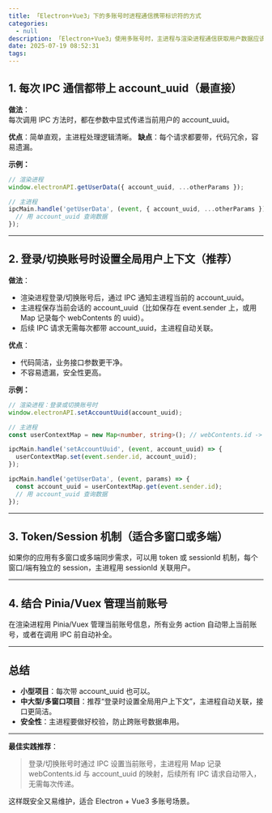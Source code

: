 ```yaml
---
title: 「Electron+Vue3」下的多账号时进程通信携带标识符的方式
categories:
  - null
description: 「Electron+Vue3」使用多账号时，主进程与渲染进程通信获取用户数据应该要有用户标识符吧，比如account_uuid,是要在每个需要标识符的ipc通信里添加上这个字段吗，还是有别的最佳实践？
date: 2025-07-19 08:52:31
tags:
---
```


## 1. 每次 IPC 通信都带上 account_uuid（最直接）

**做法**：  
每次调用 IPC 方法时，都在参数中显式传递当前用户的 account_uuid。

**优点**：简单直观，主进程处理逻辑清晰。
**缺点**：每个请求都要带，代码冗余，容易遗漏。

**示例：**
```typescript
// 渲染进程
window.electronAPI.getUserData({ account_uuid, ...otherParams });

// 主进程
ipcMain.handle('getUserData', (event, { account_uuid, ...otherParams }) => {
  // 用 account_uuid 查询数据
});
```

---

## 2. 登录/切换账号时设置全局用户上下文（推荐）

**做法**：  
- 渲染进程登录/切换账号后，通过 IPC 通知主进程当前的 account_uuid。
- 主进程保存当前会话的 account_uuid（比如保存在 event.sender 上，或用 Map 记录每个 webContents 的 uuid）。
- 后续 IPC 请求无需每次都带 account_uuid，主进程自动关联。

**优点**：  
- 代码简洁，业务接口参数更干净。
- 不容易遗漏，安全性更高。

**示例：**
```typescript
// 渲染进程：登录或切换账号时
window.electronAPI.setAccountUuid(account_uuid);

// 主进程
const userContextMap = new Map<number, string>(); // webContents.id -> account_uuid

ipcMain.handle('setAccountUuid', (event, account_uuid) => {
  userContextMap.set(event.sender.id, account_uuid);
});

ipcMain.handle('getUserData', (event, params) => {
  const account_uuid = userContextMap.get(event.sender.id);
  // 用 account_uuid 查询数据
});
```

---

## 3. Token/Session 机制（适合多窗口或多端）

如果你的应用有多窗口或多端同步需求，可以用 token 或 sessionId 机制，每个窗口/端有独立的 session，主进程用 sessionId 关联用户。

---

## 4. 结合 Pinia/Vuex 管理当前账号

在渲染进程用 Pinia/Vuex 管理当前账号信息，所有业务 action 自动带上当前账号，或者在调用 IPC 前自动补全。

---

## 总结

- **小型项目**：每次带 account_uuid 也可以。
- **中大型/多窗口项目**：推荐“登录时设置全局用户上下文”，主进程自动关联，接口更简洁。
- **安全性**：主进程要做好校验，防止跨账号数据串用。

---

**最佳实践推荐**：  
> 登录/切换账号时通过 IPC 设置当前账号，主进程用 Map 记录 webContents.id 与 account_uuid 的映射，后续所有 IPC 请求自动带入，无需每次传递。

这样既安全又易维护，适合 Electron + Vue3 多账号场景。


